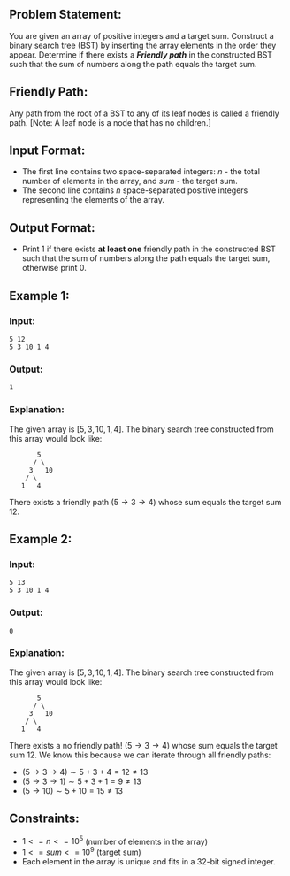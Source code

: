 ## Problem Statement:
You are given an array of positive integers and a target sum. Construct a binary search tree (BST) by inserting the array elements in the order they appear. Determine if there exists a ***Friendly path*** in the constructed BST such that the sum of numbers along the path equals the target sum.

## Friendly Path: 
Any path from the root of a BST to any of its leaf nodes is called a friendly path. [Note: A leaf node is a node that has no children.]

## Input Format:
- The first line contains two space-separated integers: $n$ - the total number of elements in the array, and $sum$ - the target sum.
- The second line contains $n$ space-separated positive integers representing the elements of the array.

## Output Format:
- Print $1$ if there exists **at least one** friendly path in the constructed BST such that the sum of numbers along the path equals the target sum, otherwise print $0$.

## Example 1:
### Input:
```
5 12
5 3 10 1 4
```
### Output:
```
1
```
### Explanation:
The given array is $[5, 3, 10, 1, 4]$. The binary search tree constructed from this array would look like:

```
       5
      / \
     3   10
    / \
   1   4
```
There exists a friendly path $(5 \rightarrow 3 \rightarrow 4)$ whose sum equals the target sum $12$.

## Example 2:
### Input:
```
5 13
5 3 10 1 4
```
### Output:
```
0
```
### Explanation:
The given array is $[5, 3, 10, 1, 4]$. The binary search tree constructed from this array would look like:

```
       5
      / \
     3   10
    / \
   1   4
```
There exists a no friendly path! $(5 \rightarrow 3 \rightarrow 4)$ whose sum equals the target sum $12$.
We know this because we can iterate through all friendly paths:
- $(5 \rightarrow 3 \rightarrow 4) \sim 5+3+4 = 12 \neq 13$
- $(5 \rightarrow 3 \rightarrow 1) \sim 5+3+1 = 9 \neq 13$
- $(5 \rightarrow 10) \sim 5 + 10 = 15 \neq 13$

## Constraints:
- $1 <= n <= 10^5$ (number of elements in the array)
- $1 <= sum <= 10^9$ (target sum)
- Each element in the array is unique and fits in a 32-bit signed integer.
